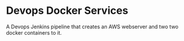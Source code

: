 # Devops Docker Services

A Devops Jenkins pipeline that creates an AWS webserver and two two docker containers to it.